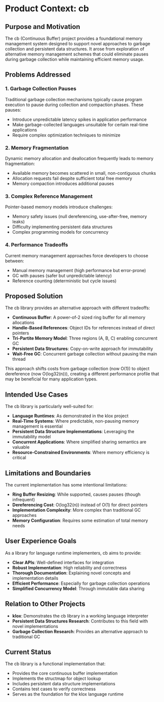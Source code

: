 # Product Context: cb

## Purpose and Motivation

The cb (Continuous Buffer) project provides a foundational memory management system designed to support novel approaches to garbage collection and persistent data structures. It arose from exploration of alternative memory management schemes that could eliminate pauses during garbage collection while maintaining efficient memory usage.

## Problems Addressed

### 1. Garbage Collection Pauses

Traditional garbage collection mechanisms typically cause program execution to pause during collection and compaction phases. These pauses:
- Introduce unpredictable latency spikes in application performance
- Make garbage-collected languages unsuitable for certain real-time applications
- Require complex optimization techniques to minimize

### 2. Memory Fragmentation

Dynamic memory allocation and deallocation frequently leads to memory fragmentation:
- Available memory becomes scattered in small, non-contiguous chunks
- Allocation requests fail despite sufficient total free memory
- Memory compaction introduces additional pauses

### 3. Complex Reference Management

Pointer-based memory models introduce challenges:
- Memory safety issues (null dereferencing, use-after-free, memory leaks)
- Difficulty implementing persistent data structures
- Complex programming models for concurrency

### 4. Performance Tradeoffs

Current memory management approaches force developers to choose between:
- Manual memory management (high performance but error-prone)
- GC with pauses (safer but unpredictable latency)
- Reference counting (deterministic but cycle issues)

## Proposed Solution

The cb library provides an alternative approach with different tradeoffs:

- **Continuous Buffer**: A power-of-2 sized ring buffer for all memory allocations
- **Handle-Based References**: Object IDs for references instead of direct pointers
- **Tri-Partite Memory Model**: Three regions (A, B, C) enabling concurrent GC
- **Persistent Data Structures**: Copy-on-write approach for immutability
- **Wait-Free GC**: Concurrent garbage collection without pausing the main thread

This approach shifts costs from garbage collection (now O(1)) to object dereference (now O(log32(n))), creating a different performance profile that may be beneficial for many application types.

## Intended Use Cases

The cb library is particularly well-suited for:

- **Language Runtimes**: As demonstrated in the klox project
- **Real-Time Systems**: Where predictable, non-pausing memory management is essential
- **Persistent Data Structure Implementations**: Leveraging the immutability model
- **Concurrent Applications**: Where simplified sharing semantics are valuable
- **Resource-Constrained Environments**: Where memory efficiency is critical

## Limitations and Boundaries

The current implementation has some intentional limitations:

- **Ring Buffer Resizing**: While supported, causes pauses (though infrequent)
- **Dereferencing Cost**: O(log32(n)) instead of O(1) for direct pointers
- **Implementation Complexity**: More complex than traditional GC approaches
- **Memory Configuration**: Requires some estimation of total memory needs

## User Experience Goals

As a library for language runtime implementers, cb aims to provide:

- **Clear APIs**: Well-defined interfaces for integration
- **Robust Implementation**: High reliability and correctness
- **Thorough Documentation**: Explaining novel concepts and implementation details
- **Efficient Performance**: Especially for garbage collection operations
- **Simplified Concurrency Model**: Through immutable data sharing

## Relation to Other Projects

- **klox**: Demonstrates the cb library in a working language interpreter
- **Persistent Data Structures Research**: Contributes to this field with novel implementations
- **Garbage Collection Research**: Provides an alternative approach to traditional GC

## Current Status

The cb library is a functional implementation that:
- Provides the core continuous buffer implementation
- Implements the structmap for object lookup
- Includes persistent data structure implementations
- Contains test cases to verify correctness
- Serves as the foundation for the klox language runtime
